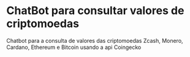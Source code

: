# ChatBot para consultar valores de criptomoedas

Chatbot para a consulta de valores das criptomoedas Zcash, Monero, Cardano, Ethereum e Bitcoin usando a api Coingecko

